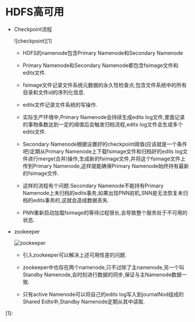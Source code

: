 # HDFS高可用

- Checkpoint流程
    
    ![checkpoint][1]

    - HDFS的namenode包含Primary Namenode和Secondary Namenode
    
    - Primary Namenode和Secondary Namenode都包含fsimage文件和edits文件.

    - fsimage文件记录文件系统元数据的永久性检查点,包含文件系统中的所有目录和文件id的序列化信息.
    
    - edits文件记录文件系统的写操作.
   
    - 实际生产环境中,Primary Namenode会持续生成edits log文件,里面记录的事物条数达到一定的阈值后会触发归档流程,edits log文件会生成多个edits文件.
    
    - Secondary Namenode根据设置好的checkpoint阈值(应该就是一个条件吧)定期从Primary Namenode上下载fsimage文件和归档好的edits log文件进行merge(合并)操作,生成新的fsimage文件,并将这个fsimage文件上传到Primary Namenode,这样就能确保Primary Namenode始终持有最新的fsimage文件.

    - 这样的流程有个问题:Secondary Namenode不能持有Primary Namenode上未归档的edits事务,如果出现PNN宕机,SNN是无法恢复未归档的edits事务的,这就会造成数据丢失.

    - PNN重新启动加载fsimage的等待过程很长,会导致整个服务处于不可用的状态.


- zookeeper

    ![zookeeper][2]
    - 引入zookeeper可以解决上述可用性差的问题.

    - zookeeper中也存在两个namenode,只不过除了主namenode,另一个叫Standby Namenode,会时刻进行数据的同步,保证与主Namenode数据一致.

    - 只有active Namenode可以将自己的edits log写入到journalNod组成的Shared Eidts中,Standby Namenode定期从其中读取.

    

[1]: 

[2]: https://img-blog.csdn.net/20170720172537062?watermark/2/text/aHR0cDovL2Jsb2cuY3Nkbi5uZXQvdTAxNDAzMzIxOA==/font/5a6L5L2T/fontsize/400/fill/I0JBQkFCMA==/dissolve/70/gravity/SouthEast